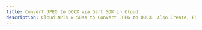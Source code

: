 ---title: Convert JPEG to DOCX via Dart SDK in Clouddescription: Cloud APIs & SDKs to Convert JPEG to DOCX. Also Create, Edit & Render Microsoft Word & OpenOffice documents in the Cloud.---